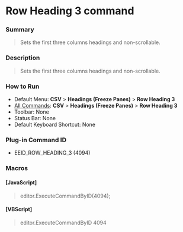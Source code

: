 # Row Heading 3 command

### Summary

> Sets the first three columns headings and non-scrollable.

### Description

> Sets the first three columns headings and non-scrollable.

### How to Run

- Default Menu: **CSV** \> **Headings (Freeze Panes)** \> **Row Heading 3**
- [All Commands](../tools/all_commands): **CSV** \> **Headings (Freeze Panes)** \> **Row Heading 3**
- Toolbar: None
- Status Bar: None
- Default Keyboard Shortcut: None

### Plug-in Command ID

- EEID\_ROW\_HEADING\_3 (4094)

### Macros

#### \[JavaScript\]

> editor.ExecuteCommandByID(4094);

#### \[VBScript\]

> editor.ExecuteCommandByID 4094
